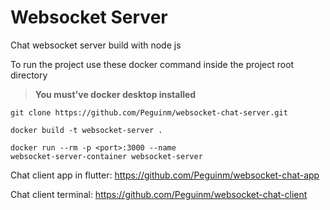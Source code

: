 # Websocket Server

Chat websocket server build with node js

To run the project use these docker command inside the project root directory

> **You must've docker desktop installed**

```
git clone https://github.com/Peguinm/websocket-chat-server.git

docker build -t websocket-server .

docker run --rm -p <port>:3000 --name
websocket-server-container websocket-server
```

Chat client app in flutter: https://github.com/Peguinm/websocket-chat-app

Chat client terminal: https://github.com/Peguinm/websocket-chat-client
